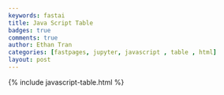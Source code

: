 ```yaml
---
keywords: fastai
title: Java Script Table
badges: true
comments: true
author: Ethan Tran
categories: [fastpages, jupyter, javascript , table , html]
layout: post
---
```


{% include javascript-table.html %}
